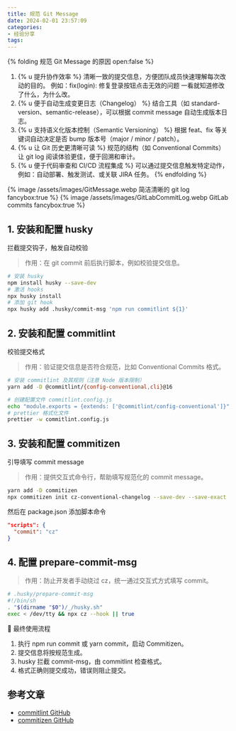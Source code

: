 ```yaml
---
title: 规范 Git Message
date: 2024-02-01 23:57:09
categories:
- 经验分享
tags:
---
```

{% folding 规范 Git Message 的原因 open:false %}

1. {% u 提升协作效率 %}
清晰一致的提交信息，方便团队成员快速理解每次改动的目的。
例如：fix(login): 修复登录按钮点击无效的问题
一看就知道修改了什么，为什么改。
2. {% u 便于自动生成变更日志（Changelog） %}
结合工具（如 standard-version、semantic-release），可以根据 commit message 自动生成版本日志。
3. {% u 支持语义化版本控制（Semantic Versioning） %}
根据 feat、fix 等关键词自动决定是否 bump 版本号（major / minor / patch）。
4. {% u 让 Git 历史更清晰可读 %}
规范的结构（如 Conventional Commits）让 git log 阅读体验更佳，便于回溯和审计。
5. {% u 便于代码审查和 CI/CD 流程集成 %}
可以通过提交信息触发特定动作，例如：自动部署、触发测试、或关联 JIRA 任务。
{% endfolding %}

{% image /assets/images/GitMessage.webp 简洁清晰的 git log fancybox:true %}
{% image /assets/images/GitLabCommitLog.webp GitLab commits fancybox:true %}

## 1. 安装和配置 husky

拦截提交钩子，触发自动校验
>
> 作用：在 git commit 前后执行脚本，例如校验提交信息。

```bash
# 安装 husky
npm install husky --save-dev
# 激活 hooks
npx husky install
# 添加 git hook
npx husky add .husky/commit-msg 'npm run commitlint ${1}'
```

## 2. 安装和配置 commitlint

校验提交格式
>
> 作用：验证提交信息是否符合规范，比如 Conventional Commits 格式。

```bash
# 安装 commitlint 及其规则（注意 Node 版本限制）
yarn add -D @commitlint/{config-conventional,cli}@16

# 创建配置文件 commitlint.config.js
echo "module.exports = {extends: ['@commitlint/config-conventional']}" > commitlint.config.js
# prettier 格式化文件
prettier -w commitlint.config.js
```

## 3. 安装和配置 commitizen

引导填写 commit message
>
> 作用：提供交互式命令行，帮助填写规范化的 commit message。

```bash
yarn add -D commitizen
npx commitizen init cz-conventional-changelog --save-dev --save-exact
```

然后在 package.json 添加脚本命令

```json
"scripts": {
  "commit": "cz"
}
```

## 4. 配置 prepare-commit-msg
>
> 作用：防止开发者手动绕过 cz，统一通过交互式方式填写 commit。

```bash
# .husky/prepare-commit-msg
#!/bin/sh
. "$(dirname "$0")/_/husky.sh"
exec < /dev/tty && npx cz --hook || true
```

🚀 最终使用流程

 1. 执行 npm run commit 或 yarn commit，启动 Commitizen。
 2. 提交信息将按规范生成。
 3. husky 拦截 commit-msg，由 commitlint 检查格式。
 4. 格式正确则提交成功，错误则阻止提交。

## 参考文章

- [commitlint GitHub](https://github.com/conventional-changelog/commitlint#config)
- [commitizen GitHub](https://github.com/commitizen/cz-cli)
